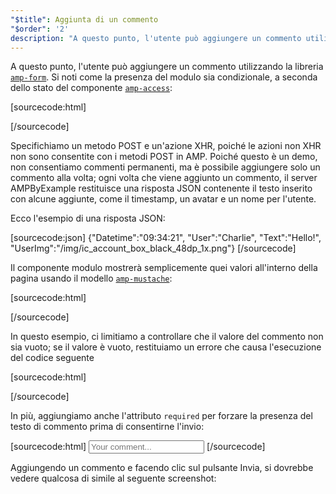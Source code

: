 ```yaml
---
"$title": Aggiunta di un commento
"$order": '2'
description: "A questo punto, l'utente può aggiungere un commento utilizzando la libreria amp-form. Si noti come la presenza del modulo sia condizionale, a seconda dello stato del componente amp-access ..."
---
```


<amp-img src="/static/img/comment.png" alt="Add comment" height="325" width="300"></amp-img>

A questo punto, l'utente può aggiungere un commento utilizzando la libreria [`amp-form`](../../../../documentation/components/reference/amp-form.md). Si noti come la presenza del modulo sia condizionale, a seconda dello stato del componente [`amp-access`](../../../../documentation/components/reference/amp-access.md):

[sourcecode:html]
<form amp-access="loggedIn" amp-access-hide method="post" action-xhr="<%host%>/samples_templates/comment_section/submit-comment-xhr" target="_top">
[/sourcecode]

Specifichiamo un metodo POST e un'azione XHR, poiché le azioni non XHR non sono consentite con i metodi POST in AMP. Poiché questo è un demo, non consentiamo commenti permanenti, ma è possibile aggiungere solo un commento alla volta; ogni volta che viene aggiunto un commento, il server AMPByExample restituisce una risposta JSON contenente il testo inserito con alcune aggiunte, come il timestamp, un avatar e un nome per l'utente.

Ecco l'esempio di una risposta JSON:

[sourcecode:json]
{"Datetime":"09:34:21",
"User":"Charlie",
"Text":"Hello!",
"UserImg":"/img/ic_account_box_black_48dp_1x.png"}
[/sourcecode]

Il componente modulo mostrerà semplicemente quei valori all'interno della pagina usando il modello [`amp-mustache`](../../../../documentation/components/reference/amp-mustache.md):

[sourcecode:html]
<div submit-success>
  <template type="amp-mustache">
    <div class="comment-user">
      <amp-img width="44" class="user-avatar" height="44" alt="user" src="{{UserImg}}"></amp-img>
      <div class="card comment">
        <p><span class="user">{% raw %}{{User}}{% endraw %}</span><span class="date">{% raw %}{{Datetime}}{% endraw %}</span></p>
        <p>{% raw %}{{Text}}{% endraw %}</p>
      </div>
    </div>
  </template>
</div>
[/sourcecode]

In questo esempio, ci limitiamo a controllare che il valore del commento non sia vuoto; se il valore è vuoto, restituiamo un errore che causa l'esecuzione del codice seguente

[sourcecode:html]
<div submit-error>
  <template type="amp-mustache">
    Error! Looks like something went wrong with your comment, please try to submit it again.
  </template>
</div>
[/sourcecode]

In più, aggiungiamo anche l'attributo `required` per forzare la presenza del testo di commento prima di consentirne l'invio:

<amp-img src="/static/img/enforce-comment.png" alt="Enforce comment" height="325" width="300"></amp-img>

[sourcecode:html]
<input type="text" class="data-input" name="text" placeholder="Your comment..." required>
[/sourcecode]

Aggiungendo un commento e facendo clic sul pulsante Invia, si dovrebbe vedere qualcosa di simile al seguente screenshot:

<amp-img src="/static/img/logout-button.png" alt="Comment added" height="352" width="300"></amp-img>
